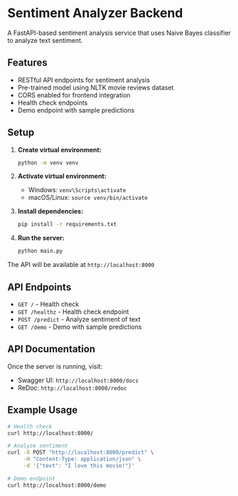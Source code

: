 # Sentiment Analyzer Backend

A FastAPI-based sentiment analysis service that uses Naive Bayes classifier to analyze text sentiment.

## Features

- RESTful API endpoints for sentiment analysis
- Pre-trained model using NLTK movie reviews dataset
- CORS enabled for frontend integration
- Health check endpoints
- Demo endpoint with sample predictions

## Setup

1. **Create virtual environment:**
   ```bash
   python -m venv venv
   ```

2. **Activate virtual environment:**
   - Windows: `venv\Scripts\activate`
   - macOS/Linux: `source venv/bin/activate`

3. **Install dependencies:**
   ```bash
   pip install -r requirements.txt
   ```

4. **Run the server:**
   ```bash
   python main.py
   ```

The API will be available at `http://localhost:8000`

## API Endpoints

- `GET /` - Health check
- `GET /healthz` - Health check endpoint
- `POST /predict` - Analyze sentiment of text
- `GET /demo` - Demo with sample predictions

## API Documentation

Once the server is running, visit:
- Swagger UI: `http://localhost:8000/docs`
- ReDoc: `http://localhost:8000/redoc`

## Example Usage

```bash
# Health check
curl http://localhost:8000/

# Analyze sentiment
curl -X POST "http://localhost:8000/predict" \
     -H "Content-Type: application/json" \
     -d '{"text": "I love this movie!"}'

# Demo endpoint
curl http://localhost:8000/demo
```
